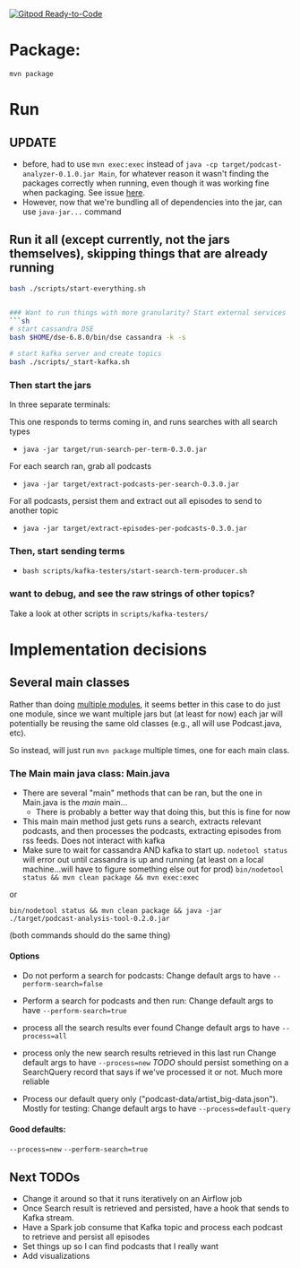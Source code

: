 [![Gitpod Ready-to-Code](https://img.shields.io/badge/Gitpod-Ready--to--Code-blue?logo=gitpod)](https://gitpod.io/#https://github.com/RyanQuey/java-podcast-processor) 

# Package:

`mvn package`

# Run

## UPDATE
* before, had to use `mvn exec:exec` instead of `java -cp target/podcast-analyzer-0.1.0.jar Main`, for whatever reason it wasn't finding the packages correctly when running, even though it was working fine when packaging. See issue [here](https://stackoverflow.com/questions/37960551/caused-by-java-lang-classnotfoundexception-org-apache-commons-io-fileutils/37960658#comment109230841_37960658).
* However, now that we're bundling all of dependencies into the jar, can use `java-jar...` command

## Run it all (except currently, not the jars themselves), skipping things that are already running
```sh
bash ./scripts/start-everything.sh


### Want to run things with more granularity? Start external services
```sh
# start cassandra DSE
bash $HOME/dse-6.8.0/bin/dse cassandra -k -s

# start kafka server and create topics
bash ./scripts/_start-kafka.sh
```

### Then start the jars
In three separate terminals:

This one responds to terms coming in, and runs searches with all search types
* `java -jar target/run-search-per-term-0.3.0.jar`

For each search ran, grab all podcasts
* `java -jar target/extract-podcasts-per-search-0.3.0.jar`

For all podcasts, persist them and extract out all episodes to send to another topic
* `java -jar target/extract-episodes-per-podcasts-0.3.0.jar `

### Then, start sending terms
* `bash scripts/kafka-testers/start-search-term-producer.sh`

### want to debug, and see the raw strings of other topics? 
Take a look at other scripts in `scripts/kafka-testers/`


# Implementation decisions
## Several main classes
Rather than doing [multiple modules](https://maven.apache.org/guides/mini/guide-multiple-modules.html), it seems better in this case to do just one module, since we want multiple jars but (at least for now) each jar will potentially be reusing the same old classes (e.g., all will use Podcast.java, etc).

So instead, will just run `mvn package` multiple times, one for each main class.

### The Main main java class: Main.java
* There are several "main" methods that can be ran, but the one in Main.java is the *main* main...
  - There is probably a better way that doing this, but this is fine for now
* This main main method just gets runs a search, extracts relevant podcasts, and then processes the podcasts, extracting episodes from rss feeds. Does not interact with kafka
* Make sure to wait for cassandra AND kafka to start up. `nodetool status` will error out until cassandra is up and running (at least on a local machine...will have to figure something else out for prod)
`bin/nodetool status && mvn clean package && mvn exec:exec` 

or 

`bin/nodetool status && mvn clean package && java -jar ./target/podcast-analysis-tool-0.2.0.jar` 

(both commands should do the same thing)


#### Options
- Do not perform a search for podcasts:
Change default args to have `--perform-search=false`

- Perform a search for podcasts and then run:
Change default args to have `--perform-search=true`

- process all the search results ever found
Change default args to have `--process=all`

- process only the new search results retrieved in this last run
Change default args to have `--process=new`
*TODO* should persist something on a SearchQuery record that says if we've processed it or not. Much more reliable

- Process our default query only ("podcast-data/artist_big-data.json"). Mostly for testing:
Change default args to have `--process=default-query`

#### Good defaults:
`--process=new`
`--perform-search=true`



## Next TODOs
- Change it around so that it runs iteratively on an Airflow job
- Once Search result is retrieved and persisted, have a hook that sends to Kafka stream. 
- Have a Spark job consume that Kafka topic and process each podcast to retrieve and persist all episodes
- Set things up so I can find podcasts that I really want
- Add visualizations
